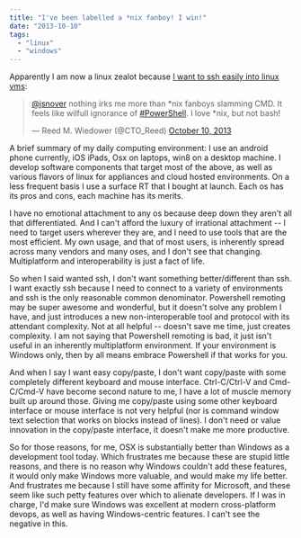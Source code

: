 ```yaml
---
title: "I've been labelled a *nix fanboy! I win!"
date: "2013-10-10"
tags: 
  - "linux"
  - "windows"
---
```


Apparently I am now a linux zealot because [I want to ssh easily into linux vms](http://theludwigs.com/2013/10/why-is-osx-terminal-so-much-better-than-windows-command-prompts/):

<blockquote class="twitter-tweet"><a href="https://twitter.com/jsnover">@jsnover</a> nothing irks me more than *nix fanboys slamming CMD. It feels like wilfull ignorance of <a href="https://twitter.com/search?q=%23PowerShell&amp;src=hash">#PowerShell</a>. I love *nix, but not bash!<p></p>— Reed M. Wiedower (@CTO_Reed) <a href="https://twitter.com/CTO_Reed/statuses/388349973642764289">October 10, 2013</a></blockquote>

<script async src="//platform.twitter.com/widgets.js" charset="utf-8"></script>

A brief summary of my daily computing environment: I use an android phone currently, iOS iPads, Osx on laptops, win8 on a desktop machine. I develop software components that target most of the above, as well as various flavors of linux for appliances and cloud hosted environments. On a less frequent basis I use a surface RT that I bought at launch. Each os has its pros and cons, each machine has its merits.

I have no emotional attachment to any os because deep down they aren't all that differentiated. And I can't afford the luxury of irrational attachment -- I need to target users wherever they are, and I need to use tools that are the most efficient. My own usage, and that of most users, is inherently spread across many vendors and many oses, and I don't see that changing. Multiplatform and interoperability is just a fact of life.

So when I said wanted ssh, I don't want something better/different than ssh. I want exactly ssh because I need to connect to a variety of environments and ssh is the only reasonable common denominator. Powershell remoting may be super awesome and wonderful, but it doesn't solve any problem I have, and just introduces a new non-interoperable tool and protocol with its attendant complexity. Not at all helpful -- doesn't save me time, just creates complexity. I am not saying that Powershell remoting is bad, it just isn't useful in an inherently multiplatform environment. If your environment is Windows only, then by all means embrace Powershell if that works for you.

And when I say I want easy copy/paste, I don't want copy/paste with some completely different keyboard and mouse interface. Ctrl-C/Ctrl-V and Cmd-C/Cmd-V have become second nature to me, I have a lot of muscle memory built up around those. Giving me copy/paste using some other keyboard interface or mouse interface is not very helpful (nor is command window text selection that works on blocks instead of lines). I don't need or value innovation in the copy/paste interface, it doesn't make me more productive.

So for those reasons, for me, OSX is substantially better than Windows as a development tool today. Which frustrates me because these are stupid little reasons, and there is no reason why Windows couldn't add these features, it would only make Windows more valuable, and would make my life better. And frustrates me because I still have some affinity for Microsoft, and these seem like such petty features over which to alienate developers. If I was in charge, I'd make sure Windows was excellent at modern cross-platform devops, as well as having Windows-centric features. I can't see the negative in this.
